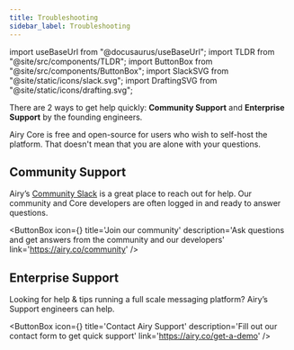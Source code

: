 ```yaml
---
title: Troubleshooting
sidebar_label: Troubleshooting
---
```


import useBaseUrl from "@docusaurus/useBaseUrl";
import TLDR from "@site/src/components/TLDR";
import ButtonBox from "@site/src/components/ButtonBox";
import SlackSVG from "@site/static/icons/slack.svg";
import DraftingSVG from "@site/static/icons/drafting.svg";

<TLDR>

There are 2 ways to get help quickly: **Community Support** and **Enterprise
Support** by the founding engineers.

</TLDR>

Airy Core is free and open-source for users who wish to self-host the platform.
That doesn't mean that you are alone with your questions.

## Community Support

Airy’s [Community Slack](https://airy.co/community) is a great place to reach
out for help. Our community and Core developers are often logged in and ready to
answer questions.

<ButtonBox
icon={<SlackSVG />}
title='Join our community'
description='Ask questions and get answers from the community and our developers'
link='https://airy.co/community'
/>

## Enterprise Support

Looking for help & tips running a full scale messaging platform? Airy’s Support
engineers can help.

<ButtonBox
icon={<DraftingSVG />}
title='Contact Airy Support'
description='Fill out our contact form to get quick support'
link='https://airy.co/get-a-demo'
/>

